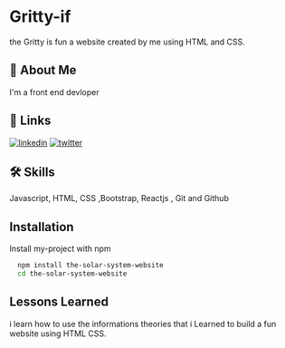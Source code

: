 
# Gritty-if
the Gritty is fun a website  created by me using HTML and CSS.
## 🚀 About Me
I'm a front end devloper 


## 🔗 Links


[![linkedin](https://img.shields.io/badge/linkedin-0A66C2?style=for-the-badge&logo=linkedin&logoColor=white)](https://www.linkedin.com/in/hamza-el-ghazi-0306b9227/)
[![twitter](https://img.shields.io/badge/twitter-1DA1F2?style=for-the-badge&logo=twitter&logoColor=white)](https://twitter.com/HamzaElGhazii)

## 🛠 Skills
Javascript, HTML, CSS ,Bootstrap, Reactjs , Git and Github


## Installation

Install my-project with npm

```bash
  npm install the-solar-system-website
  cd the-solar-system-website
```
    
## Lessons Learned

i learn how to use the informations theories that i Learned to build a fun website using HTML CSS. 

